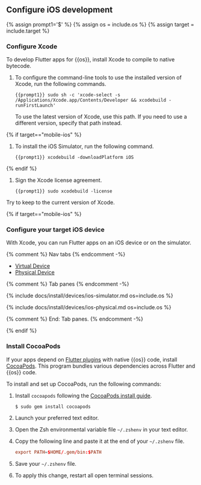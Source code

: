 ## Configure iOS development

{% assign prompt1='$' %}
{% assign os = include.os %}
{% assign target = include.target %}

### Configure Xcode

To develop Flutter apps for {{os}}, install Xcode to compile to native bytecode.

1. To configure the command-line tools to use the installed version of Xcode,
   run the following commands.

    ```console
    {{prompt1}} sudo sh -c 'xcode-select -s /Applications/Xcode.app/Contents/Developer && xcodebuild -runFirstLaunch'
    ```

   To use the latest version of Xcode, use this path.
   If you need to use a different version, specify that path instead.

{% if target=="mobile-ios" %}

1. To install the iOS Simulator, run the following command.

    ```console
    {{prompt1}} xcodebuild -downloadPlatform iOS
    ```

{% endif %}

1. Sign the Xcode license agreement.

    ```console
    {{prompt1}} sudo xcodebuild -license
    ```

Try to keep to the current version of Xcode.

{% if target=="mobile-ios" %}

### Configure your target iOS device

With Xcode, you can run Flutter apps on an iOS device or on the simulator.

{% comment %} Nav tabs {% endcomment -%}
<ul class="nav nav-tabs" id="ios-devices-vp" role="tablist">
    <li class="nav-item">
        <a class="nav-link active" id="virtual-tab" href="#virtual" role="tab" aria-controls="virtual" aria-selected="true">Virtual Device</a>
    </li>
    <li class="nav-item">
        <a class="nav-link" id="physical-tab" href="#physical" role="tab" aria-controls="physical" aria-selected="false">Physical Device</a>
    </li>
</ul>

{% comment %} Tab panes {% endcomment -%}
<div class="tab-content">

<div class="tab-pane active" id="virtual" role="tabpanel" aria-labelledby="virtual-tab" markdown="1">

{% include docs/install/devices/ios-simulator.md os=include.os %}

</div>

<div class="tab-pane" id="physical" role="tabpanel" aria-labelledby="physical-tab" markdown="1">

{% include docs/install/devices/ios-physical.md os=include.os %}

</div>
</div>
{% comment %} End: Tab panes. {% endcomment -%}

{% endif %}

### Install CocoaPods

If your apps depend on [Flutter plugins][] with native {{os}} code,
install [CocoaPods][cocoapods].
This program bundles various dependencies across Flutter and {{os}} code.

To install and set up CocoaPods, run the following commands:

1. Install `cocoapods` following the
   [CocoaPods install guide][cocoapods].

   ```console
   $ sudo gem install cocoapods
   ```
1. Launch your preferred text editor.

1. Open the Zsh environmental variable file `~/.zshenv` in your text editor.

1. Copy the following line and paste it at the end of your `~/.zshenv` file.

   ```conf
   export PATH=$HOME/.gem/bin:$PATH
   ```

1. Save your `~/.zshenv` file.

1. To apply this change, restart all open terminal sessions.

[Flutter plugins]: /packages-and-plugins/developing-packages#types
[cocoapods]: https://guides.cocoapods.org/using/getting-started.html#installation
